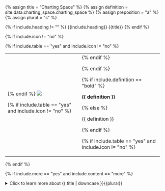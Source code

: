 <!--------------------------------------------- TITLE AND DEFINITION starts -->

{% assign title = "Charting Space" %}
{% assign definition = site.data.charting_space.charting_space %}
{% assign preposition = "a" %}
{% assign plural = "s" %}

<!--------------------------------------------- TITLE AND DEFINITION ends -->

{% if include.heading != "" %}
{{include.heading}} {{title}}
{% endif %}

{% if include.icon != "no" %} 

{% if include.table == "yes" and include.icon != "no" %}
<table class="definitionTable"><tr><td>
{% endif %}

<img src='images/icons/{{include.icon}}{{ title | downcase | replace: " ", "-" }}.png' />

{% if include.table == "yes" and include.icon != "no" %}
</td><td>
{% endif %}

{% endif %}

{% if include.definition == "bold" %}

<strong>{{ definition }}</strong>

{% else %}

{{ definition }}

{% endif %}

{% if include.table == "yes" and include.icon != "no" %}
</td></tr></table>
{% endif %}

{% if include.more == "yes" and include.content == "more" %}
<details class="detailsCollapsible"><summary class="nobr">Click to learn more about {{ title | downcase }}{{plural}}
</summary>
{% endif %}

{% if include.content != "no" %}

<!--------------------------------------------- CONTENT starts -->

Conceptually, Superalgos places the focus on the visual experience. Not just because it's *nice* to see data in a graphical representation, but because our analysis capabillities expand when we incorporate senses in the mix. Human's capacity to think abstractly may be more or less developed across individuals, but one thing is clear: our thought process benefits from being able to see.

There is only one charting space hierarchy, thus all charts are configured here. As is common throughout the system, different concepts and elements of the charts such as scales, data layers and so on, are represented by nodes in the hierarchy. The system allows great flexibility on how to visualize information over the charts by adding, configuring, and arranging these nodes.

<!--------------------------------------------- CONTENT ends -->

{% endif %}

{% if include.more == "yes" and include.content != "more" %}
<details class="detailsCollapsible"><summary class="nobr">Click to learn more about {{ title | downcase }}{{plural}}
</summary>
{% endif %}

{% if include.adding != "" %}

{{include.adding}} Adding {{preposition}} {{title}} Node

<!--------------------------------------------- ADDING starts -->

XXXXXXXXXXXXXXXXXXXXXXXXXXXXXXXXXXXXXXXXXXXXXXXXXXXXXX

<!--------------------------------------------- ADDING ends -->

{% endif %}

{% if include.configuring != "" %}

{{include.configuring}} Configuring the {{title}}

<!--------------------------------------------- CONFIGURING starts -->

XXXXXXXXXXXXXXXXXXXXXXXXXXXXXXXXXXXXXXXXXXXXXXXXXXXXXX

<!--------------------------------------------- CONFIGURING ends -->

{% endif %}

{% if include.charts != "" %}

{{include.charts}} Controlling the {{title}} from the Charts

<!--------------------------------------------- CHARTS starts -->

XXXXXXXXXXXXXXXXXXXXXXXXXXXXXXXXXXXXXXXXXXXXXXXXXXXXXX

<!--------------------------------------------- CHARTS ends -->

{% endif %}

{% if include.more == "yes" %}
</details>
{% endif %}